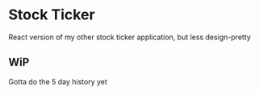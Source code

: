 # Stock Ticker
React version of my other stock ticker application, but less design-pretty

## WiP
Gotta do the 5 day history yet